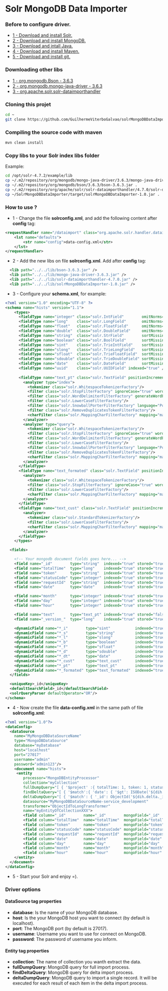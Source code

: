 # Solr MongoDB Data Importer

### Before to configure driver.

* [1 - Download and install Solr.](doc/installSolr.md)
* [2 - Download and install MongoDB.](doc/installMongoDB.md)
* [3 - Download and intall Java.](doc/installJava.md)
* [4 - Download and install Maven.](doc/installMaven.md)
* [5 - Download and install git.](doc/installGit.md)

### Downloading other libs

* [1 - org.mongodb.Bson - 3.6.3](https://mvnrepository.com/artifact/org.mongodb/bson/3.6.3)
* [2 - org.mongodb.mongo-java-driver - 3.6.3](https://mvnrepository.com/artifact/org.mongodb/mongo-java-driver/3.6.3)
* [3 - org.apache.solr.solr-dataimporthandler](https://mvnrepository.com/artifact/org.apache.solr/solr-dataimporthandler/4.7.0)

### Cloning this projet
```bash
cd ~
git clone https://github.com/GuilhermeViterboGalvao/solrMongoDBDataImporter
```

### Compiling the source code with maven
```bash
mvn clean install
```

### Copy libs to your Solr index libs folder
Example:
```bash
cd /opt/solr-4.7.2/example/lib
cp ~/.m2/repository/org/mongodb/mongo-java-driver/3.6.3/mongo-java-driver-3.6.3-sources.jar .
cp ~/.m2/repository/org/mongodb/bson/3.6.3/bson-3.6.3.jar .
cp ~/.m2/repository/org/apache/solr/solr-dataimporthandler/4.7.0/solr-dataimporthandler-4.7.0.jar .
cp ~/SolrMongoDBDataImporter/target/solrMongoDBDataImporter-1.0.jar .
```

### How to use ?

* 1 - Change the file **solrconfig.xml**, and add the following content after **config** tag:
```xml
<requestHandler name="/dataimport" class="org.apache.solr.handler.dataimport.DataImportHandler">
    <lst name="defaults">
        <str name="config">data-config.xml</str>
    </lst>
</requestHandler>
```
* 2 - Add the new libs on file **solrconfig.xml**. Add after **config** tag:
```xml
  <lib path="../../lib/bson-3.6.3.jar" />
  <lib path="../../lib/mongo-java-driver-3.6.3.jar" />
  <lib path="../../lib/solr-dataimporthandler-4.7.0.jar" />  
  <lib path="../../lib/solrMongoDBDataImporter-1.0.jar" />
```
* 3 - Configure your **schema.xml**, for example:
```xml
<?xml version="1.0" encoding="UTF-8" ?>
<schema name="hists" version="1.1">
    <types>
      <fieldType name="integer" class="solr.IntField"        omitNorms="true"/>
      <fieldType name="long"    class="solr.LongField"       omitNorms="true"/>
      <fieldType name="float"   class="solr.FloatField"      omitNorms="true"/>
      <fieldType name="double"  class="solr.DoubleField"     omitNorms="true"/>
      <fieldType name="string"  class="solr.StrField"        sortMissingLast="true" omitNorms="true"/>
      <fieldType name="boolean" class="solr.BoolField"       sortMissingLast="true" omitNorms="true"/>
      <fieldType name="sint"    class="solr.TrieIntField"    sortMissingLast="true" omitNorms="true"/>
      <fieldType name="slong"   class="solr.TrieLongField"   sortMissingLast="true" omitNorms="true"/>
      <fieldType name="sfloat"  class="solr.TrieFloatField"  sortMissingLast="true" omitNorms="true"/>
      <fieldType name="sdouble" class="solr.TrieDoubleField" sortMissingLast="true" omitNorms="true"/>
      <fieldType name="date"    class="solr.DateField"       sortMissingLast="true" omitNorms="true"/>
      <fieldType name="uuid"    class="solr.UUIDField" indexed="true" />
    
      <fieldType name="text_pt" class="solr.TextField" positionIncrementGap="100">
        <analyzer type="index">
          <tokenizer class="solr.WhitespaceTokenizerFactory"/>       
          <filter class="solr.StopFilterFactory" ignoreCase="true" words="stopwords.txt"/>
          <filter class="solr.WordDelimiterFilterFactory" generateWordParts="1" generateNumberParts="1" catenateWords="1" catenateNumbers="1" catenateAll="0" splitOnCaseChange="1"/>
          <filter class="solr.LowerCaseFilterFactory"/>
          <filter class="solr.SnowballPorterFilterFactory" language="Portuguese" />
          <filter class="solr.RemoveDuplicatesTokenFilterFactory"/>
          <charFilter class="solr.MappingCharFilterFactory" mapping="mapping-ISOLatin1Accent.txt"/>
        </analyzer>
        <analyzer type="query">
          <tokenizer class="solr.WhitespaceTokenizerFactory"/>
          <filter class="solr.StopFilterFactory" ignoreCase="true" words="stopwords.txt"/>
          <filter class="solr.WordDelimiterFilterFactory" generateWordParts="1" generateNumberParts="1" catenateWords="0" catenateNumbers="0" catenateAll="0" splitOnCaseChange="1"/>
          <filter class="solr.LowerCaseFilterFactory"/>
          <filter class="solr.SnowballPorterFilterFactory" language="Portuguese" />        
          <filter class="solr.RemoveDuplicatesTokenFilterFactory"/>
          <charFilter class="solr.MappingCharFilterFactory" mapping="mapping-ISOLatin1Accent.txt"/>
        </analyzer>
      </fieldType>
      <fieldType name="text_formated" class="solr.TextField" positionIncrementGap="100">
        <analyzer>
          <tokenizer class="solr.WhitespaceTokenizerFactory"/>
          <filter class="solr.StopFilterFactory" ignoreCase="true" words="stopwords.txt"/>
          <filter class="solr.LowerCaseFilterFactory"/>
          <charFilter class="solr.MappingCharFilterFactory" mapping="mapping-ISOLatin1Accent.txt"/>
        </analyzer>
      </fieldType>
      <fieldType name="text_cust" class="solr.TextField" positionIncrementGap="100">
        <analyzer>
          <tokenizer class="solr.StandardTokenizerFactory"/>
          <filter class="solr.LowerCaseFilterFactory"/>
          <charFilter class="solr.MappingCharFilterFactory" mapping="mapping-ISOLatin1Accent.txt"/>
        </analyzer>
      </fieldType>
    </types>

  <fields>

    <!-- Your mongodb document fields goes here... -->
    <field name="_id"        type="string"  indexed="true" stored="true"  required="true" />
    <field name="totalTime"  type="long"    indexed="true" stored="true"  required="true" />
    <field name="token"      type="string"  indexed="true" stored="true"  required="true" />
    <field name="statusCode" type="integer" indexed="true" stored="true"  required="true" />
    <field name="requestId"  type="string"  indexed="true" stored="true"  required="true" />
    <field name="date"       type="date"    indexed="true" stored="true"  required="true" />

    <field name="month"      type="integer" indexed="true" stored="true"  required="true" />
    <field name="day"        type="integer" indexed="true" stored="true"  required="true" />    
    <field name="hour"       type="integer" indexed="true" stored="true"  required="true" />

    <field name="text"       type="text_pt" indexed="true" stored="false" multiValued="true"/>
    <field name="_version_"  type="long"    indexed="true" stored="true"  multiValued="false" />

    <dynamicField name="*_i"        type="sint"           indexed="true"  stored="true" /> 
    <dynamicField name="*_s"        type="string"         indexed="true"  stored="true" /> 
    <dynamicField name="*_l"        type="slong"          indexed="true"  stored="true" /> 
    <dynamicField name="*_b"        type="boolean"        indexed="true"  stored="true" /> 
    <dynamicField name="*_f"        type="sfloat"         indexed="true"  stored="true" /> 
    <dynamicField name="*_d"        type="sdouble"        indexed="true"  stored="true" /> 
    <dynamicField name="*_dt"       type="date"           indexed="true"  stored="true" /> 
    <dynamicField name="*_cust"     type="text_cust"      indexed="true"  stored="true" />
    <dynamicField name="*_pt"       type="text_pt"        indexed="true"  stored="true" multiValued="true" />
    <dynamicField name="*_formated" type="text_formated"  indexed="true"  stored="true" multiValued="true" />
  </fields>

  <uniqueKey>_id</uniqueKey>
  <defaultSearchField>_id</defaultSearchField>
  <solrQueryParser defaultOperator="OR"/>
</schema>
```
* 4 - Now create the file **data-config.xml** in the same path of file **solrconfig.xml**:
```xml
<?xml version="1.0"?>
<dataConfig>
  <dataSource 
    name="MyMongoDBDataSourceName" 
    type="MongoDBDataSource" 
    database="myDatabase"
    host="localhost"
    port="27017"
    username="admin"
    password="admin123"/>
    <document name="hists">
     <entity  
        processor="MongoDBEntityProcessor"        
        collection="myCollection"
        fullDumpQuery="[ { '$project' :{ totalTime: 1, token: 1, statusCode: 1, requestId: 1, date: 1, month: { $month: '$date' }, day: { $dayOfMonth: '$date' }, hour: { $hour: '$date' } } } ]"
        findDeltaQuery="[ { '$match':{ 'date': { '$gt': ISODate('${dih.hists.last_index_time') } } }, { '$project' :{  totalTime: 1, token: 1, statusCode: 1, requestId: 1, date: 1, month: { $month: '$date' }, day: { $dayOfMonth: '$date' }, hour: { $hour: '$date' } } } ]"
        deltaDumpQuery="[ { '$match': { '_id': ObjectId('${dih.delta._id}') } }, { '$project' :{  totalTime: 1, token: 1, statusCode: 1, requestId: 1, date: 1, month: { $month: '$date' }, day: { $dayOfMonth: '$date' }, hour: { $hour: '$date' } } } ]"        
        datasource="MyMongoDBDataSourceName-service_development"
        transformer="ObjectIdToLongTransformer" 
        name="myEntityOfCollectionXXX">
        <field column="_id"        name="_id"        mongoField="_id"        />
        <field column="totalTime"  name="totalTime"  mongoField="totalTime"  />
        <field column="token"      name="token"      mongoField="token"      />
        <field column="statusCode" name="statusCode" mongoField="statusCode" />
        <field column="requestId"  name="requestId"  mongoField="requestId"  />
        <field column="date"       name="date"       mongoField="date"       />
        <field column="day"        name="day"        mongoField="day"        />
        <field column="month"      name="month"      mongoField="month"      />
        <field column="hour"       name="hour"       mongoField="hour"       />
    </entity>
  </document>
</dataConfig>

```
* 5 - Start your Solr and enjoy =).

### Driver options

#### DataSource tag properties
* **database**: Is the name of your MongoDB database.
* **host**: Is the your MongoDB host you want to connect (by default is localhost).
* **port**: The MongoDB port (by default is 27017). 
* **username**: Username you want to use for connect on MongoDB.
* **password**: The password of username you inform.

#### Entity tag properties
* **collection**: The name of collection you wanth extract the data.
* **fullDumpQuery**: MongoDB query for full import process.
* **findDeltaQuery**: MongoDB query for delta import process.
* **deltaDumpQuery**: MongoDB query to import a single record. It will be executed for each result of each item in the delta import process.